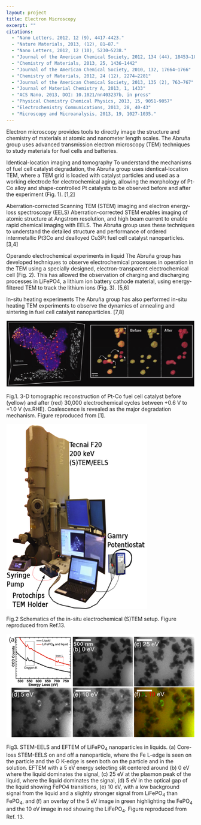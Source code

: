 ```yaml
---
layout: project
title: Electron Microscopy
excerpt: ""
citations:
  - "Nano Letters, 2012, 12 (9), 4417-4423."
  - "Nature Materials, 2013, (12), 81–87."
  - "Nano Letters, 2012, 12 (10), 5230–5238."
  - "Journal of the American Chemical Society, 2012, 134 (44), 18453–18459"
  - "Chemistry of Materials, 2013, 25, 1436−1442"
  - "Journal of the American Chemical Society, 2010, 132, 17664–1766"
  - "Chemistry of Materials, 2012, 24 (12), 2274–2281"
  - "Journal of the American Chemical Society, 2013, 135 (2), 763–767"
  - "Journal of Material Chemistry A, 2013, 1, 1433"
  - "ACS Nano, 2013, DOI: 10.1021/nn403237b, in press"
  - "Physical Chemistry Chemical Physics, 2013, 15, 9051-9057"
  - "Electrochemistry Communications, 2013, 28, 40-43"
  - "Microscopy and Microanalysis, 2013, 19, 1027-1035."
---
```

Electron microscopy provides tools to directly image the structure and chemistry of materials at atomic and nanometer length scales. The Abruña group uses advanced transmission electron microscopy (TEM) techniques to study materials for fuel cells and batteries.

Identical-location imaging and tomography
To understand the mechanisms of fuel cell catalyst degradation, the Abruña group uses identical-location TEM, where a TEM grid is loaded with catalyst particles and used as a working electrode for electrochemical aging, allowing the morphology of Pt-Co alloy and shape-controlled Pt catalysts to be observed before and after the experiment (Fig. 1). [1,2]

Aberration-corrected Scanning TEM (STEM) imaging and electron energy-loss spectroscopy (EELS) 
Aberration-corrected STEM enables imaging of atomic structure at Angstrom resolution, and high beam current to enable rapid chemical imaging with EELS. The Abruña group uses these techniques to understand the detailed structure and performance of ordered intermetallic Pt3Co and dealloyed Cu3Pt fuel cell catalyst nanoparticles. [3,4]

Operando electrochemical experiments in liquid
The Abruña group has developed techniques to observe electrochemical processes in operation in the TEM using a specially designed, electron-transparent electrochemical cell (Fig. 2). This has allowed the observation of charging and discharging processes in LiFePO4, a lithium ion battery cathode material, using energy-filtered TEM to track the lithium ions (Fig. 3). [5,6]

In-situ heating experiments 
The Abruña group has also performed in-situ heating TEM experiments to observe the dynamics of annealing and sintering in fuel cell catalyst nanoparticles. [7,8]

![Figure 1](/images/projects/electron_microscopy/figure_1.png)

<p class="caption">
Fig.1. 3-D tomographic reconstruction of Pt-Co fuel cell catalyst before (yellow) and after (red) 30,000 electrochemical cycles between +0.6 V to +1.0 V (vs.RHE). Coalescence is revealed as the major degradation mechanism. Figure reproduced from [1].
</p>

![Figure 2](/images/projects/electron_microscopy/figure_2.png)

<p class="caption">
Fig.2 Schematics of the in-situ electrochemical (S)TEM setup. Figure reproduced from Ref.13.
</p>

![Figure 3](/images/projects/electron_microscopy/figure_3.png)

<p class="caption">
Fig3. STEM-EELS and EFTEM of LiFePO<sub>4</sub> nanoparticles in liquids. (a) Core-loss STEM-EELS on and off a nanoparticle, where the Fe L-edge is seen on the particle and the O K-edge is seen both on the particle and in the solution. EFTEM with a 5 eV energy selecting slit centered around (b) 0 eV where the liquid dominates the signal, (c) 25 eV at the plasmon peak of the liquid, where the liquid dominates the signal, (d) 5 eV in the optical gap of the liquid showing FePO4 transitions, (e) 10 eV, with a low background signal from the liquid and a slightly stronger signal from LiFePO<sub>4</sub> than FePO<sub>4</sub>, and (f) an overlay of the 5 eV image in green highlighting the FePO<sub>4</sub> and the 10 eV image in red showing the LiFePO<sub>4</sub>. Figure reproduced from Ref. 13.
</p>
